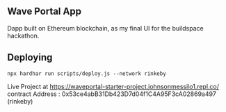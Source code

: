 ## Wave Portal App
Dapp built on Ethereum blockchain, as my final UI for the buildspace hackathon.


## Deploying
```shell
npx hardhar run scripts/deploy.js --network rinkeby
```

Live Project at https://waveportal-starter-project.johnsonmessilo1.repl.co/
contract Address : 0x53ce4abB31Db423D7d04f1C4A95F3cA02869a497 (rinkeby)